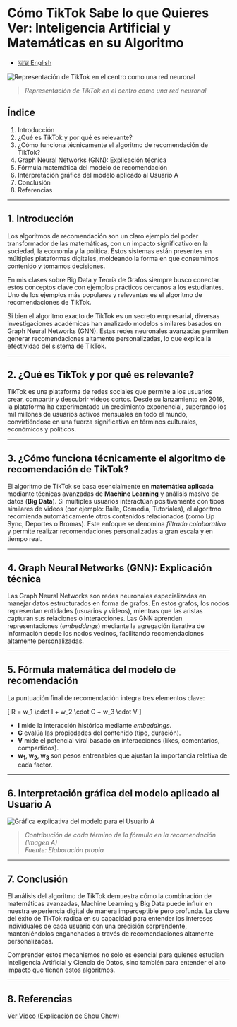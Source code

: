# Cómo TikTok Sabe lo que Quieres Ver: Inteligencia Artificial y Matemáticas en su Algoritmo

* [🇬🇧 English](https://economiayetica.blogspot.com/2025/03/como-tiktok-sabe-lo-que-quieres-ver-ia.html)

![Representación de TikTok en el centro como una red neuronal](https://blogger.googleusercontent.com/img/b/R29vZ2xl/AVvXsEjcSGzr3kBBuSaCQ-PFYGqCkbPGykh0Y6AZcKbaUolMZ9eKMxG49nO8Mb13yyP68POd0dFMMgaoej5ay54C19V5xtIOoNHOpuHszhOqn4OIxGcFyScvooxA4UfdvGj1Y-SaEzHvvFcr_VyIh39IuSeHePoef7LpCAY-ywMdwCjoSK9WSTtklDOKDmzRrfU)
> *Representación de TikTok en el centro como una red neuronal*

## Índice
1. Introducción  
2. ¿Qué es TikTok y por qué es relevante?  
3. ¿Cómo funciona técnicamente el algoritmo de recomendación de TikTok?  
4. Graph Neural Networks (GNN): Explicación técnica  
5. Fórmula matemática del modelo de recomendación  
6. Interpretación gráfica del modelo aplicado al Usuario A  
7. Conclusión  
8. Referencias  

---

## 1. Introducción
Los algoritmos de recomendación son un claro ejemplo del poder transformador de las matemáticas, con un impacto significativo en la sociedad, la economía y la política. Estos sistemas están presentes en múltiples plataformas digitales, moldeando la forma en que consumimos contenido y tomamos decisiones.

En mis clases sobre Big Data y Teoría de Grafos siempre busco conectar estos conceptos clave con ejemplos prácticos cercanos a los estudiantes. Uno de los ejemplos más populares y relevantes es el algoritmo de recomendaciones de TikTok.

Si bien el algoritmo exacto de TikTok es un secreto empresarial, diversas investigaciones académicas han analizado modelos similares basados en Graph Neural Networks (GNN). Estas redes neuronales avanzadas permiten generar recomendaciones altamente personalizadas, lo que explica la efectividad del sistema de TikTok.

---

## 2. ¿Qué es TikTok y por qué es relevante?
TikTok es una plataforma de redes sociales que permite a los usuarios crear, compartir y descubrir videos cortos. Desde su lanzamiento en 2016, la plataforma ha experimentado un crecimiento exponencial, superando los mil millones de usuarios activos mensuales en todo el mundo, convirtiéndose en una fuerza significativa en términos culturales, económicos y políticos.

---

## 3. ¿Cómo funciona técnicamente el algoritmo de recomendación de TikTok?
El algoritmo de TikTok se basa esencialmente en **matemática aplicada** mediante técnicas avanzadas de **Machine Learning** y análisis masivo de datos (**Big Data**). Si múltiples usuarios interactúan positivamente con tipos similares de videos (por ejemplo: Baile, Comedia, Tutoriales), el algoritmo recomienda automáticamente otros contenidos relacionados (como Lip Sync, Deportes o Bromas). Este enfoque se denomina _filtrado colaborativo_ y permite realizar recomendaciones personalizadas a gran escala y en tiempo real.

---

## 4. Graph Neural Networks (GNN): Explicación técnica
Las Graph Neural Networks son redes neuronales especializadas en manejar datos estructurados en forma de grafos. En estos grafos, los nodos representan entidades (usuarios y videos), mientras que las aristas capturan sus relaciones o interacciones. Las GNN aprenden representaciones (_embeddings_) mediante la agregación iterativa de información desde los nodos vecinos, facilitando recomendaciones altamente personalizadas.

---

## 5. Fórmula matemática del modelo de recomendación
La puntuación final de recomendación integra tres elementos clave:

\[ R = w_1 \cdot I + w_2 \cdot C + w_3 \cdot V \]

- **I** mide la interacción histórica mediante *embeddings*.  
- **C** evalúa las propiedades del contenido (tipo, duración).  
- **V** mide el potencial viral basado en interacciones (likes, comentarios, compartidos).  
- **w<sub>1</sub>, w<sub>2</sub>, w<sub>3</sub>** son pesos entrenables que ajustan la importancia relativa de cada factor.

---

## 6. Interpretación gráfica del modelo aplicado al Usuario A
![Gráfica explicativa del modelo para el Usuario A](https://blogger.googleusercontent.com/img/b/R29vZ2xl/AVvXsEi-KkBpJpHLLAm4hhDuaS94uuJFob_vLBC5SmL98Vm4XB6vcnX_TfEhVN3Jl3oVdfw6bIszivMIY8sBRaW__sw4wFEbC9igj2UnxRIWMkSnvBLz7B6eiOuP5CpyHUz0Ufu2PW6T55VuxjgymyP8pfwd-qJ89dqq3PFodpbwF9TvSZa7o06fbCZR5hFgbzE)
> *Contribución de cada término de la fórmula en la recomendación (Imagen A)*  
> *Fuente: Elaboración propia*

---

## 7. Conclusión
El análisis del algoritmo de TikTok demuestra cómo la combinación de matemáticas avanzadas, Machine Learning y Big Data puede influir en nuestra experiencia digital de manera imperceptible pero profunda. La clave del éxito de TikTok radica en su capacidad para entender los intereses individuales de cada usuario con una precisión sorprendente, manteniéndolos enganchados a través de recomendaciones altamente personalizadas.

Comprender estos mecanismos no solo es esencial para quienes estudian Inteligencia Artificial y Ciencia de Datos, sino también para entender el alto impacto que tienen estos algoritmos.

---

## 8. Referencias
[Ver Video (Explicación de Shou Chew)](https://www.tiktok.com/@tedtoks/video/7225292301864635694)
